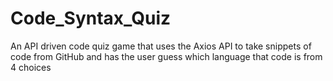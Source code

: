 # Code_Syntax_Quiz
An API driven code quiz game that uses the Axios API to take snippets of code from GitHub and has the user guess which language that code is from 4 choices 
